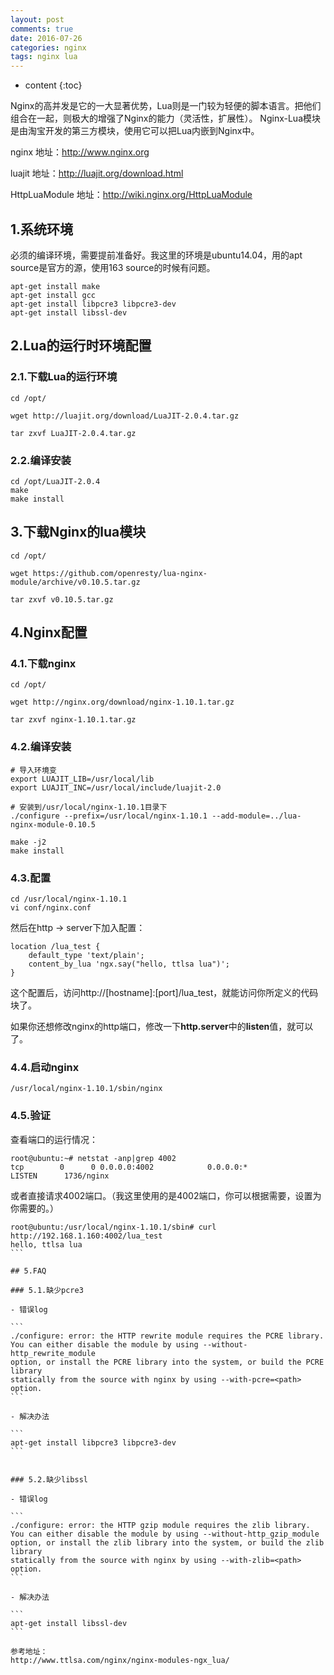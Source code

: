 ```yaml
---
layout: post
comments: true
date: 2016-07-26
categories: nginx
tags: nginx lua
---
```


* content
{:toc}

Nginx的高并发是它的一大显著优势，Lua则是一门较为轻便的脚本语言。把他们组合在一起，则极大的增强了Nginx的能力（灵活性，扩展性）。
Nginx-Lua模块是由淘宝开发的第三方模块，使用它可以把Lua内嵌到Nginx中。

nginx  地址：http://www.nginx.org

luajit 地址：http://luajit.org/download.html

HttpLuaModule 地址：http://wiki.nginx.org/HttpLuaModule




## 1.系统环境

必须的编译环境，需要提前准备好。我这里的环境是ubuntu14.04，用的apt source是官方的源，使用163 source的时候有问题。

```
apt-get install make
apt-get install gcc
apt-get install libpcre3 libpcre3-dev
apt-get install libssl-dev
```

## 2.Lua的运行时环境配置

### 2.1.下载Lua的运行环境

```
cd /opt/

wget http://luajit.org/download/LuaJIT-2.0.4.tar.gz

tar zxvf LuaJIT-2.0.4.tar.gz
```

### 2.2.编译安装

```
cd /opt/LuaJIT-2.0.4
make
make install
```

## 3.下载Nginx的lua模块

```
cd /opt/

wget https://github.com/openresty/lua-nginx-module/archive/v0.10.5.tar.gz

tar zxvf v0.10.5.tar.gz
```


## 4.Nginx配置

### 4.1.下载nginx

```
cd /opt/

wget http://nginx.org/download/nginx-1.10.1.tar.gz

tar zxvf nginx-1.10.1.tar.gz
```

### 4.2.编译安装

```
# 导入环境变
export LUAJIT_LIB=/usr/local/lib
export LUAJIT_INC=/usr/local/include/luajit-2.0

# 安装到/usr/local/nginx-1.10.1目录下
./configure --prefix=/usr/local/nginx-1.10.1 --add-module=../lua-nginx-module-0.10.5

make -j2
make install
```

### 4.3.配置

```
cd /usr/local/nginx-1.10.1
vi conf/nginx.conf
```

然后在http -> server下加入配置：

```
location /lua_test {
    default_type 'text/plain';
    content_by_lua 'ngx.say("hello, ttlsa lua")';
}

```

这个配置后，访问http://[hostname]:[port]/lua_test，就能访问你所定义的代码块了。

如果你还想修改nginx的http端口，修改一下**http.server**中的**listen**值，就可以了。


### 4.4.启动nginx

```
/usr/local/nginx-1.10.1/sbin/nginx
```

### 4.5.验证

查看端口的运行情况：

```
root@ubuntu:~# netstat -anp|grep 4002
tcp        0      0 0.0.0.0:4002            0.0.0.0:*               LISTEN      1736/nginx
```

或者直接请求4002端口。（我这里使用的是4002端口，你可以根据需要，设置为你需要的。）

````
root@ubuntu:/usr/local/nginx-1.10.1/sbin# curl http://192.168.1.160:4002/lua_test
hello, ttlsa lua
```

## 5.FAQ

### 5.1.缺少pcre3

- 错误log

```
./configure: error: the HTTP rewrite module requires the PCRE library.
You can either disable the module by using --without-http_rewrite_module
option, or install the PCRE library into the system, or build the PCRE library
statically from the source with nginx by using --with-pcre=<path> option.
```

- 解决办法

```
apt-get install libpcre3 libpcre3-dev
```


### 5.2.缺少libssl

- 错误log

```
./configure: error: the HTTP gzip module requires the zlib library.
You can either disable the module by using --without-http_gzip_module
option, or install the zlib library into the system, or build the zlib library
statically from the source with nginx by using --with-zlib=<path> option.
```

- 解决办法

```
apt-get install libssl-dev
```

参考地址：
http://www.ttlsa.com/nginx/nginx-modules-ngx_lua/

